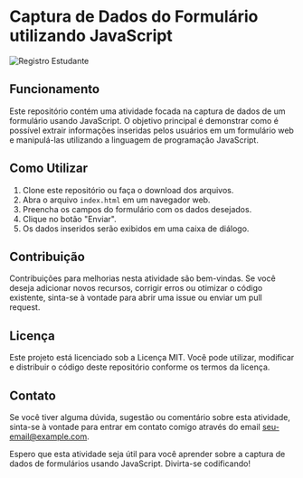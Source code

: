 # Captura de Dados do Formulário utilizando JavaScript

![Registro Estudante](https://i.ibb.co/tPXGDXz/Cadastro-JS.png)

## Funcionamento

Este repositório contém uma atividade focada na captura de dados de um formulário usando JavaScript. O objetivo principal é demonstrar como é possível extrair informações inseridas pelos usuários em um formulário web e manipulá-las utilizando a linguagem de programação JavaScript.

## Como Utilizar

1. Clone este repositório ou faça o download dos arquivos.
2. Abra o arquivo `index.html` em um navegador web.
3. Preencha os campos do formulário com os dados desejados.
4. Clique no botão "Enviar".
5. Os dados inseridos serão exibidos em uma caixa de diálogo.

## Contribuição

Contribuições para melhorias nesta atividade são bem-vindas. Se você deseja adicionar novos recursos, corrigir erros ou otimizar o código existente, sinta-se à vontade para abrir uma issue ou enviar um pull request.

## Licença

Este projeto está licenciado sob a Licença MIT. Você pode utilizar, modificar e distribuir o código deste repositório conforme os termos da licença.

## Contato

Se você tiver alguma dúvida, sugestão ou comentário sobre esta atividade, sinta-se à vontade para entrar em contato comigo através do email seu-email@example.com.

Espero que esta atividade seja útil para você aprender sobre a captura de dados de formulários usando JavaScript. Divirta-se codificando!
